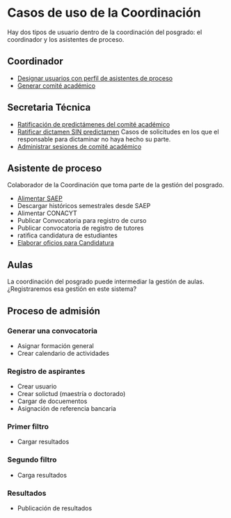 # Casos de uso de la Coordinación

Hay dos tipos de usuario dentro de la coordinación del posgrado: el
coordinador y los asistentes de proceso.


## Coordinador

- [Designar usuarios con perfil de asistentes de proceso](designar_usuarios.md)
- [Generar comité académico](generar_comite_academico.md)

## Secretaria Técnica

- [Ratificación de predictámenes del comité académico](ratificacion_predictamenes.md)
- [Ratificar dictamen SIN predictamen](dicaminar.md) Casos de solicitudes en los que el responsable para dictaminar no haya hecho su parte.
- [Administrar sesiones de comité académico](administrar_sesiones_ca.md)

## Asistente de proceso

Colaborador de la Coordinación que toma parte de la gestión del
posgrado.

- [Alimentar SAEP](alimentar_saep.md)
- Descargar históricos semestrales desde SAEP
- Alimentar CONACYT
- Publicar Convocatoria para registro de curso
- Publicar convocatoria de registro de tutores
- ratifica candidatura de estudiantes
- [Elaborar oficios para Candidatura](oficios_para_firma_de_los_miembros_del_Jurado.md)

## Aulas

La coordinación del posgrado puede intermediar la gestión de aulas. ¿Registraremos esa gestión en este sistema?

## Proceso de admisión
### Generar una convocatoria
- Asignar formación general
- Crear calendario de actividades

### Registro de aspirantes
- Crear usuario
- Crear solictud (maestría o doctorado)
- Cargar de docuementos
- Asignación de referencia bancaria

### Primer filtro
- Cargar resultados

### Segundo filtro
- Carga resultados

### Resultados
- Publicación de resultados
